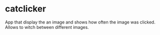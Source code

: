 # catclicker
App that display the an image and shows how often the image was clicked. 
Allows to witch between different images. 
